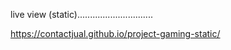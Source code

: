 live view (static)..............................

https://contactjual.github.io/project-gaming-static/
